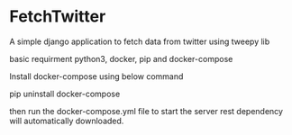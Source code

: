 # FetchTwitter

A simple django application to fetch data from twitter using tweepy lib

basic requirment python3, docker, pip and docker-compose

Install docker-compose using below command

pip uninstall docker-compose

then run the docker-compose.yml file to start the server rest dependency will automatically downloaded.
